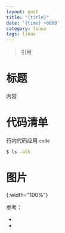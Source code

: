 ```yaml
---
layout: post
title: "{title}"
date: '{time} +0800'
category: linux
tags: linux
---
```

> 引用

# 标题
内容

# 代码清单
行内代码应用 `code`
```bash
$ ls -alh
```
# 图片
![](){:width="100%"}

参考：
- []()
- []()


